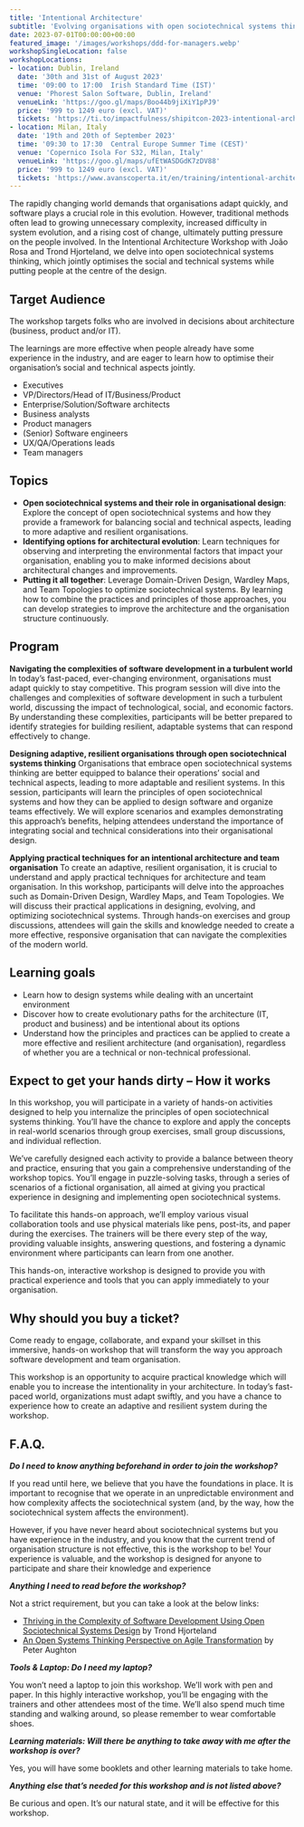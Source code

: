 ```yaml
---
title: 'Intentional Architecture'
subtitle: 'Evolving organisations with open sociotechnical systems thinking'
date: 2023-07-01T00:00:00+00:00
featured_image: '/images/workshops/ddd-for-managers.webp'
workshopSingleLocation: false
workshopLocations:
- location: Dublin, Ireland
  date: '30th and 31st of August 2023'
  time: '09:00 to 17:00  Irish Standard Time (IST)'
  venue: 'Phorest Salon Software, Dublin, Ireland'
  venueLink: 'https://goo.gl/maps/Boo44b9jiXiY1pPJ9'
  price: '999 to 1249 euro (excl. VAT)'
  tickets: 'https://ti.to/impactfulness/shipitcon-2023-intentional-architecture-workshop'
- location: Milan, Italy
  date: '19th and 20th of September 2023'
  time: '09:30 to 17:30  Central Europe Summer Time (CEST)'
  venue: 'Copernico Isola For S32, Milan, Italy'
  venueLink: 'https://goo.gl/maps/ufEtWASDGdK7zDV88'
  price: '999 to 1249 euro (excl. VAT)'
  tickets: 'https://www.avanscoperta.it/en/training/intentional-architecture-workshop/'
---
```


The rapidly changing world demands that organisations adapt quickly, and software plays a crucial role in this evolution. However, traditional methods often lead to growing unnecessary complexity, increased difficulty in system evolution, and a rising cost of change, ultimately putting pressure on the people involved. In the Intentional Architecture Workshop with João Rosa and Trond Hjorteland, we delve into open sociotechnical systems thinking, which jointly optimises the social and technical systems while putting people at the centre of the design.

## Target Audience
The workshop targets folks who are involved in decisions about architecture (business, product and/or IT).

The learnings are more effective when people already have some experience in the industry, and are eager to learn how to optimise their organisation’s social and technical aspects jointly.

- Executives
- VP/Directors/Head of IT/Business/Product
- Enterprise/Solution/Software architects
- Business analysts
- Product managers
- (Senior) Software engineers
- UX/QA/Operations leads
- Team managers

## Topics
- **Open sociotechnical systems and their role in organisational design**: Explore the concept of open sociotechnical systems and how they provide a framework for balancing social and technical aspects, leading to more adaptive and resilient organisations.
- **Identifying options for architectural evolution**: Learn techniques for observing and interpreting the environmental factors that impact your organisation, enabling you to make informed decisions about architectural changes and improvements.
- **Putting it all together**: Leverage Domain-Driven Design, Wardley Maps, and Team Topologies to optimize sociotechnical systems. By learning how to combine the practices and principles of those approaches, you can develop strategies to improve the architecture and the organisation structure continuously.

## Program
**Navigating the complexities of software development in a turbulent world**
In today’s fast-paced, ever-changing environment, organisations must adapt quickly to stay competitive. This program session will dive into the challenges and complexities of software development in such a turbulent world, discussing the impact of technological, social, and economic factors. By understanding these complexities, participants will be better prepared to identify strategies for building resilient, adaptable systems that can respond effectively to change.

**Designing adaptive, resilient organisations through open sociotechnical systems thinking**
Organisations that embrace open sociotechnical systems thinking are better equipped to balance their operations’ social and technical aspects, leading to more adaptable and resilient systems. In this session, participants will learn the principles of open sociotechnical systems and how they can be applied to design software and organize teams effectively. We will explore scenarios and examples demonstrating this approach’s benefits, helping attendees understand the importance of integrating social and technical considerations into their organisational design.

**Applying practical techniques for an intentional architecture and team organisation**
To create an adaptive, resilient organisation, it is crucial to understand and apply practical techniques for architecture and team organisation. In this workshop, participants will delve into the approaches such as Domain-Driven Design, Wardley Maps, and Team Topologies. We will discuss their practical applications in designing, evolving, and optimizing sociotechnical systems. Through hands-on exercises and group discussions, attendees will gain the skills and knowledge needed to create a more effective, responsive organisation that can navigate the complexities of the modern world.

## Learning goals
- Learn how to design systems while dealing with an uncertaint environment
- Discover how to create evolutionary paths for the architecture (IT, product and business) and be intentional about its options
- Understand how the principles and practices can be applied to create a more effective and resilient architecture (and organisation), regardless of whether you are a technical or non-technical professional.

## Expect to get your hands dirty – How it works
In this workshop, you will participate in a variety of hands-on activities designed to help you internalize the principles of open sociotechnical systems thinking. You’ll have the chance to explore and apply the concepts in real-world scenarios through group exercises, small group discussions, and individual reflection.

We’ve carefully designed each activity to provide a balance between theory and practice, ensuring that you gain a comprehensive understanding of the workshop topics. You’ll engage in puzzle-solving tasks, through a series of scenarios of a fictional organisation, all aimed at giving you practical experience in designing and implementing open sociotechnical systems.

To facilitate this hands-on approach, we’ll employ various visual collaboration tools and use physical materials like pens, post-its, and paper during the exercises. The trainers will be there every step of the way, providing valuable insights, answering questions, and fostering a dynamic environment where participants can learn from one another.

This hands-on, interactive workshop is designed to provide you with practical experience and tools that you can apply immediately to your organisation.

## Why should you buy a ticket?
Come ready to engage, collaborate, and expand your skillset in this immersive, hands-on workshop that will transform the way you approach software development and team organisation.

This workshop is an opportunity to acquire practical knowledge which will enable you to increase the intentionality in your architecture. In today’s fast-paced world, organizations must adapt swiftly, and you have a chance to experience how to create an adaptive and resilient system during the workshop.

## F.A.Q.
***Do I need to know anything beforehand in order to join the workshop?***

If you read until here, we believe that you have the foundations in place. It is important to recognise that we operate in an unpredictable environment and how complexity affects the sociotechnical system (and, by the way, how the sociotechnical system affects the environment).

However, if you have never heard about sociotechnical systems but you have experience in the industry, and you know that the current trend of organisation structure is not effective, this is the workshop to be!
Your experience is valuable, and the workshop is designed for anyone to participate and share their knowledge and experience

***Anything I need to read before the workshop?***

Not a strict requirement, but you can take a look at the below links:
- [Thriving in the Complexity of Software Development Using Open Sociotechnical Systems Design](https://www.infoq.com/articles/open-sociotechnical-systems-design/ "Title")  by Trond Hjorteland
- [An Open Systems Thinking Perspective on Agile Transformation](https://drive.google.com/file/d/11db68lDHB2pdwqksN5VKot7nM3n5_pRu/view "Title") by Peter Aughton

***Tools & Laptop: Do I need my laptop?***

You won’t need a laptop to join this workshop. We’ll work with pen and paper.
In this highly interactive workshop, you’ll be engaging with the trainers and other attendees most of the time. We’ll also spend much time standing and walking around, so please remember to wear comfortable shoes.

***Learning materials: Will there be anything to take away with me after the workshop is over?***

Yes, you will have some booklets and other learning materials to take home.

***Anything else that’s needed for this workshop and is not listed above?***

Be curious and open. It’s our natural state, and it will be effective for this workshop.